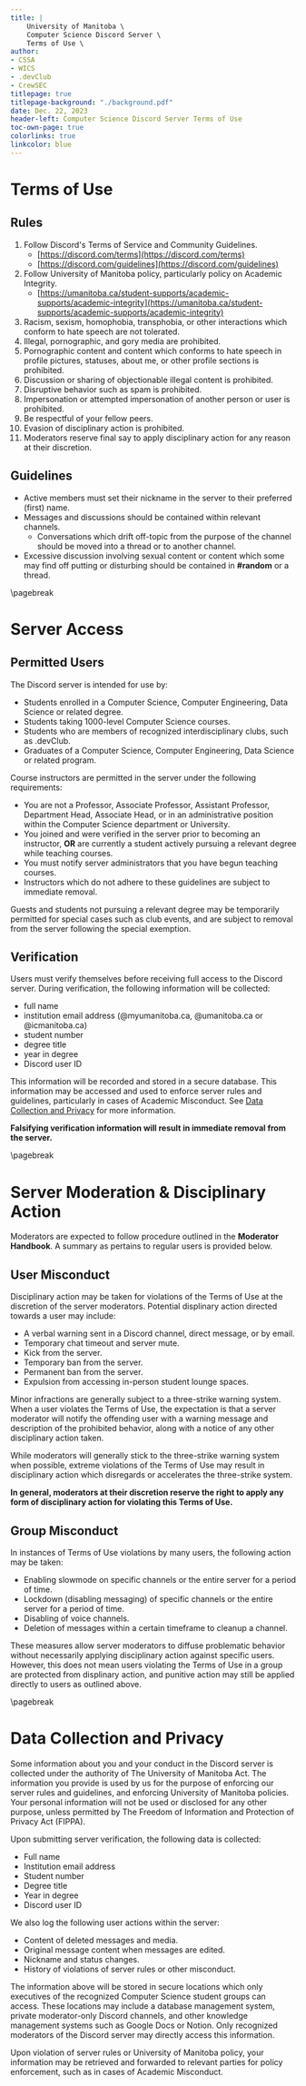 ```yaml
---
title: |
    University of Manitoba \
    Computer Science Discord Server \
    Terms of Use \
author: 
- CSSA
- WICS
- .devClub
- CrewSEC
titlepage: true
titlepage-background: "./background.pdf"
date: Dec. 22, 2023
header-left: Computer Science Discord Server Terms of Use
toc-own-page: true
colorlinks: true
linkcolor: blue
---
```


# Terms of Use

## Rules

1. Follow Discord's Terms of Service and Community Guidelines.
    - [https://discord.com/terms](https://discord.com/terms)
    - [https://discord.com/guidelines](https://discord.com/guidelines)
2. Follow University of Manitoba policy, particularly policy on Academic Integrity.
    - [https://umanitoba.ca/student-supports/academic-supports/academic-integrity](https://umanitoba.ca/student-supports/academic-supports/academic-integrity)
3. Racism, sexism, homophobia, transphobia, or other interactions which conform to hate speech are not tolerated.
4. Illegal, pornographic, and gory media are prohibited.
5. Pornographic content and content which conforms to hate speech in profile pictures, statuses, about me, or other profile sections is prohibited.
6. Discussion or sharing of objectionable illegal content is prohibited.
7. Disruptive behavior such as spam is prohibited.
8. Impersonation or attempted impersonation of another person or user is prohibited.
9. Be respectful of your fellow peers.
10. Evasion of disciplinary action is prohibited.
11. Moderators reserve final say to apply disciplinary action for any reason at their discretion.

## Guidelines

- Active members must set their nickname in the server to their preferred (first) name.
- Messages and discussions should be contained within relevant channels.
    - Conversations which drift off-topic from the purpose of the channel should be moved into a thread or to another channel.
- Excessive discussion involving sexual content or content which some may find off putting or disturbing should be contained in **#random** or a thread.

\pagebreak

# Server Access

## Permitted Users

The Discord server is intended for use by:

- Students enrolled in a Computer Science, Computer Engineering, Data Science or related degree.
- Students taking 1000-level Computer Science courses.
- Students who are members of recognized interdisciplinary clubs, such as .devClub.
- Graduates of a Computer Science, Computer Engineering, Data Science or related program.

Course instructors are permitted in the server under the following requirements:

- You are not a Professor, Associate Professor, Assistant Professor, Department Head, Associate Head, or in an administrative position within the Computer Science department or University.
- You joined and were verified in the server prior to becoming an instructor, **OR** are currently a student actively pursuing a relevant degree while teaching courses.
- You must notify server administrators that you have begun teaching courses.
- Instructors which do not adhere to these guidelines are subject to immediate removal.

Guests and students not pursuing a relevant degree may be temporarily permitted for special cases such as club events, and are subject to removal from the server following the special exemption.

## Verification

Users must verify themselves before receiving full access to the Discord server. During verification, the following information will be collected:

- full name
- institution email address (@myumanitoba.ca, @umanitoba.ca or @icmanitoba.ca)
- student number
- degree title
- year in degree
- Discord user ID

This information will be recorded and stored in a secure database. This information may be accessed and used to enforce server rules and guidelines, particularly in cases of Academic Misconduct. See [Data Collection and Privacy](#data-collection-and-privacy) for more information.

**Falsifying verification information will result in immediate removal from the server.**

\pagebreak

# Server Moderation & Disciplinary Action

Moderators are expected to follow procedure outlined in the **Moderator Handbook**. A summary as pertains to regular users is provided below.

## User Misconduct

Disciplinary action may be taken for violations of the Terms of Use at the discretion of the server moderators. Potential displinary action directed towards a user may include:

- A verbal warning sent in a Discord channel, direct message, or by email.
- Temporary chat timeout and server mute.
- Kick from the server.
- Temporary ban from the server.
- Permanent ban from the server.
- Expulsion from accessing in-person student lounge spaces.

Minor infractions are generally subject to a three-strike warning system. When a user violates the Terms of Use, the expectation is that a server moderator will notify the offending user with a warning message and description of the prohibited behavior, along with a notice of any other disciplinary action taken.

While moderators will generally stick to the three-strike warning system when possible, extreme violations of the Terms of Use may result in disciplinary action which disregards or accelerates the three-strike system.

**In general, moderators at their discretion reserve the right to apply any form of disciplinary action for violating this Terms of Use.**

## Group Misconduct

In instances of Terms of Use violations by many users, the following action may be taken:

- Enabling slowmode on specific channels or the entire server for a period of time.
- Lockdown (disabling messaging) of specific channels or the entire server for a period of time.
- Disabling of voice channels.
- Deletion of messages within a certain timeframe to cleanup a channel.

These measures allow server moderators to diffuse problematic behavior without necessarily applying disciplinary action against specific users. However, this does not mean users violating the Terms of Use in a group are protected from displinary action, and punitive action may still be applied directly to users as outlined above.

\pagebreak

# Data Collection and Privacy

Some information about you and your conduct in the Discord server is collected under the authority of The University of Manitoba Act. The information you provide is used by us for the purpose of enforcing our server rules and guidelines, and enforcing University of Manitoba policies. Your personal information will not be used or disclosed for any other purpose, unless permitted by The Freedom of Information and Protection of Privacy Act (FIPPA).

Upon submitting server verification, the following data is collected:

- Full name
- Institution email address
- Student number
- Degree title
- Year in degree
- Discord user ID

We also log the following user actions within the server:

- Content of deleted messages and media.
- Original message content when messages are edited.
- Nickname and status changes.
- History of violations of server rules or other misconduct.

The information above will be stored in secure locations which only executives of the recognized Computer Science student groups can access. These locations may include a database management system, private moderator-only Discord channels, and other knowledge management systems such as Google Docs or Notion. Only recognized moderators of the Discord server may directly access this information.

Upon violation of server rules or University of Manitoba policy, your information may be retrieved and forwarded to relevant parties for policy enforcement, such as in cases of Academic Misconduct.

